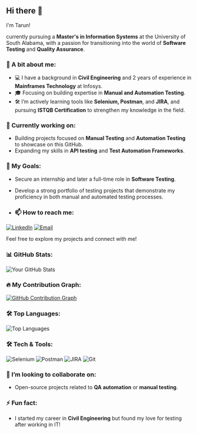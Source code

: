 ## Hi there 👋

I'm Tarun!

currently pursuing a **Master's in Information Systems** at the University of South Alabama, with a passion for transitioning into the world of **Software Testing** and **Quality Assurance**.

### 🌟 A bit about me:
- 💻 I have a background in **Civil Engineering** and 2 years of experience in **Mainframes Technology** at Infosys.
- 🎓 Focusing on building expertise in **Manual and Automation Testing**.
- 🛠️ I’m actively learning tools like **Selenium, Postman**, and **JIRA**, and pursuing **ISTQB Certification** to strengthen my knowledge in the field.

### 🌱 Currently working on:
- Building projects focused on **Manual Testing** and **Automation Testing** to showcase on this GitHub.
- Expanding my skills in **API testing** and **Test Automation Frameworks**.
  
### 🔭 My Goals:
- Secure an internship and later a full-time role in **Software Testing**.
- Develop a strong portfolio of testing projects that demonstrate my proficiency in both manual and automated testing processes.

- ### 📫 How to reach me:
[![LinkedIn](https://img.shields.io/badge/LinkedIn-0A66C2?style=for-the-badge&logo=linkedin&logoColor=white)](linkedin.com/in/tarun-manikanta-janjanam)
[![Email](https://img.shields.io/badge/Email-D14836?style=for-the-badge&logo=gmail&logoColor=white)](mailto:jtarun55555@gmail.com)

Feel free to explore my projects and connect with me!

### 📊 GitHub Stats:
![Your GitHub Stats](https://github-readme-stats.vercel.app/api?username=YourGitHubUsername&show_icons=true&hide_border=true&count_private=true&title_color=000000&text_color=333333&icon_color=ffab00&bg_color=ffffff)

### 🔥 My Contribution Graph:
[![GitHub Contribution Graph](https://github-readme-activity-graph.cyclic.app/graph?username=YourGitHubUsername&theme=github-light&hide_border=true)](https://github.com/ashutosh00710/github-readme-activity-graph)


### 🛠️ Top Languages:
![Top Languages](https://github-readme-stats.vercel.app/api/top-langs/?username=YourGitHubUsername&layout=compact&title_color=000000&text_color=333333&icon_color=ffab00&bg_color=ffffff&hide_border=true)


### 🛠️ Tech & Tools:
![Selenium](https://img.shields.io/badge/Selenium-43B02A?style=flat-square&logo=selenium&logoColor=white)
![Postman](https://img.shields.io/badge/Postman-FF6C37?style=flat-square&logo=postman&logoColor=white)
![JIRA](https://img.shields.io/badge/JIRA-0052CC?style=flat-square&logo=jira&logoColor=white)
![Git](https://img.shields.io/badge/Git-F05032?style=flat-square&logo=git&logoColor=white)


### 👯 I’m looking to collaborate on:
- Open-source projects related to **QA automation** or **manual testing**.

### ⚡ Fun fact:
- I started my career in **Civil Engineering** but found my love for testing after working in IT!


